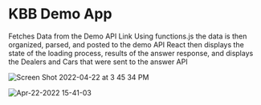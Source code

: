 # KBB Demo App
Fetches Data from the Demo API Link
Using functions.js the data is then organized, parsed, and posted to the demo API
React then displays the state of the loading process, results of the answer response, and displays the Dealers and Cars that were sent to the answer API


![Screen Shot 2022-04-22 at 3 45 34 PM](https://user-images.githubusercontent.com/52223110/164814240-65e63141-cdc2-46b8-a964-c26fd7bfd51a.png)



![Apr-22-2022 15-41-03](https://user-images.githubusercontent.com/52223110/164813918-ca8efdcd-6bda-409b-bad8-80c29efe5c43.gif)

